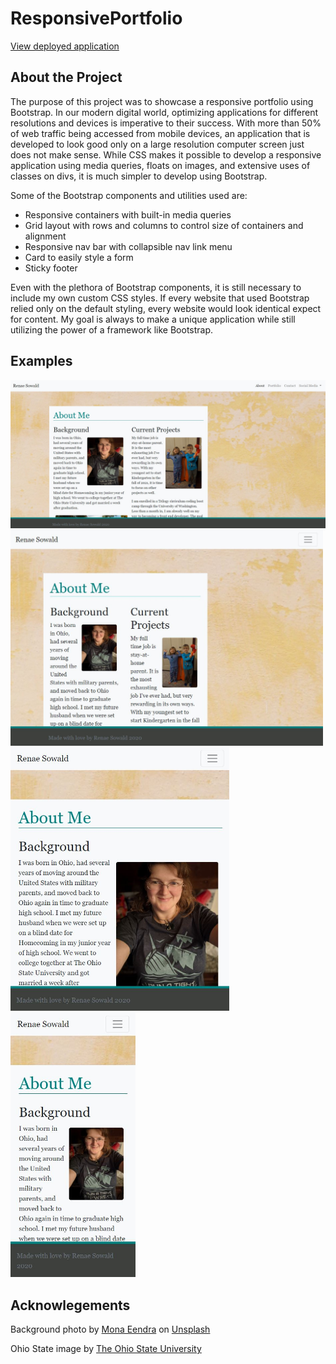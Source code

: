 # ResponsivePortfolio

[View deployed application](https://rsowald.github.io/ResponsivePortfolio/)

## About the Project
The purpose of this project was to showcase a responsive portfolio using Bootstrap. In our modern digital world, optimizing applications for different resolutions and devices is imperative to their success. With more than 50% of web traffic being accessed from mobile devices, an application that is developed to look good only on a large resolution computer screen just does not make sense. While CSS makes it possible to develop a responsive application using media queries, floats on images, and extensive uses of classes on divs, it is much simpler to develop using Bootstrap.

Some of the Bootstrap components and utilities used are:
- Responsive containers with built-in media queries
- Grid layout with rows and columns to control size of containers and alignment
- Responsive nav bar with collapsible nav link menu
- Card to easily style a form
- Sticky footer

Even with the plethora of Bootstrap components, it is still necessary to include my own custom CSS styles. If every website that used Bootstrap relied only on the default styling, every website would look identical expect for content. My goal is always to make a unique application while still utilizing the power of a framework like Bootstrap.

## Examples

<img src="assets/lrg_res.jpg" alt="Application at Large Resolution" width="700">
<br>
<img src="assets/md_res.jpg" alt="Application at Medium Resolution" width="500">
<br>
<img src="assets/sm_res.jpg" alt="Application at Small Resolution" width="350">
<br>
<img src="assets/xs_res.jpg" alt="Application at extra small Resolution" width="200">
<br>

## Acknowlegements
Background photo by <a href="https://unsplash.com/@monaeendra?utm_source=unsplash&amp;utm_medium=referral&amp;utm_content=creditCopyText">Mona Eendra</a> on <a href="https://unsplash.com/s/photos/background?utm_source=unsplash&amp;utm_medium=referral&amp;utm_content=creditCopyText">Unsplash</a>

Ohio State image by <a href="https://www.osu.edu/downloads/images.html"> The Ohio State University</a>